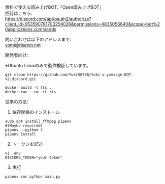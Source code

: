 無料で使える読み上げBOT.「Open読み上げBOT」  
招待はこちら:  
https://discord.com/api/oauth2/authorize?client_id=953590781703254026&permissions=4835056640&scope=bot%20applications.commands

問い合わせは以下のアドレスまで:  
yomi@risaton.net  
  
開発者向け:

※Ubuntu Linuxのみで動作検証しています。

```shell
git clone https://github.com/Yuki56738/Yuki-s-yomiage-BOT-v2.discord.git  
  
docker build -t tts .  
docker run --rm -it tts
```
  
従来の方法:  
1. 依存関係のインストール
```
sudo apt install ffmpeg pipenv  
#(Maybe required)  
pipenv --python 3  
pipenv install
```
2. トークンを記述
```
vi .env  
DISCORD_TOKEN="your-token"
```

3. 実行
```shell
pipenv run python main.py
```

